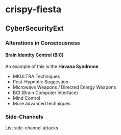 # crispy-fiesta

## CyberSecurityExt

### Alterations in Consciousness

#### Brain Identity Control (BIC)

An example of this is the **Havana Syndrome**

* MKULTRA Techniques
* Post-Hypnotic Suggestion
* Microwave Weapons / Directed Energy Weapons
* BCI (Brain Computer Interface)
* Mind Control
* More advanced techniques


### Side-Channels

List side-channel attacks


### 
